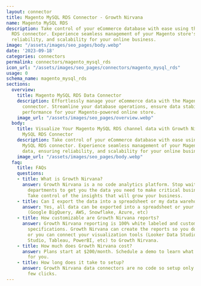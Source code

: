```yaml
---
layout: connector
title: Magento MySQL RDS Connector - Growth Nirvana
name: Magento MySQL RDS
description: Take control of your eCommerce database with ease using the Magento MySQL
  RDS connector. Experience seamless management of your Magento store's data, ensuring
  reliability, and scalability for your online business.
image: "/assets/images/seo_pages/body.webp"
date: '2023-09-18'
categories: connectors
permalink: connectors/magento_mysql_rds
icon_url: "/assets/images/seo_pages/connectors/magento_mysql_rds"
usage: 0
schema_name: magento_mysql_rds
sections:
  overview:
    title: Magento MySQL RDS Data Connector
    description: Effortlessly manage your eCommerce data with the Magento MySQL RDS
      connector. Streamline your database operations, ensure data stability, and optimize
      performance for your Magento-powered online store.
    image_url: "/assets/images/seo_pages/overview.webp"
  body:
    title: Visualize Your Magento MySQL RDS channel data with Growth Nirvana's Magento
      MySQL RDS Connector
    description: Take control of your eCommerce database with ease using the Magento
      MySQL RDS connector. Experience seamless management of your Magento store's
      data, ensuring reliability, and scalability for your online business.
    image_url: "/assets/images/seo_pages/body.webp"
  faq:
    title: FAQs
    questions:
    - title: What is Growth Nirvana?
      answer: Growth Nirvana is a no code analytics platform. Stop waiting for other
        departments to get you the data you need to make critical business decisions.
        Take control of the insights that will grow your business.
    - title: Can I export the data into a spreadsheet or my data warehouse?
      answer: Yes, all data can be exported into a spreadsheet or your data warehouse
        (Google BigQuery, AWS, Snowflake, Azure, etc)
    - title: How customizable are Growth Nirvana reports?
      answer: Growth Nirvana reporting is 100% white labeled and customized to your
        specifications. Growth Nirvana can create the reports so you don’t have to
        or you can connect your visualization tools (Looker Data Studio/Google Data
        Studio, Tableau, PowerBI, etc) to Growth Nirvana.
    - title: How much does Growth Nirvana cost?
      answer: Plans start at $200/month. Schedule a demo to learn what plan is best
        for you.
    - title: How long does it take to setup?
      answer: Growth Nirvana data connectors are no code so setup only requires a
        few clicks.
---
```

